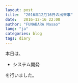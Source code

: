 ```yaml
---
layout: post
title:  "2016年12月16日の出来事"
date:   2016-12-16 22:00
author: "FUNABARA Masao"
lang: "ja"
categories: blog
tags: diary
---
```


本日は、

* システム開発

を行いました。
